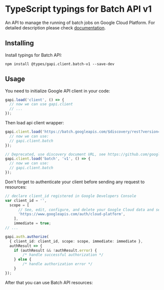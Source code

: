 # TypeScript typings for Batch API v1

An API to manage the running of batch jobs on Google Cloud Platform.
For detailed description please check [documentation](https://cloud.google.com/batch/).

## Installing

Install typings for Batch API:

```
npm install @types/gapi.client.batch-v1 --save-dev
```

## Usage

You need to initialize Google API client in your code:

```typescript
gapi.load('client', () => {
  // now we can use gapi.client
  // ...
});
```

Then load api client wrapper:

```typescript
gapi.client.load('https://batch.googleapis.com/$discovery/rest?version=v1', () => {
  // now we can use:
  // gapi.client.batch
});
```

```typescript
// Deprecated, use discovery document URL, see https://github.com/google/google-api-javascript-client/blob/master/docs/reference.md#----gapiclientloadname----version----callback--
gapi.client.load('batch', 'v1', () => {
  // now we can use:
  // gapi.client.batch
});
```

Don't forget to authenticate your client before sending any request to resources:

```typescript
// declare client_id registered in Google Developers Console
var client_id = '',
  scope = [
      // See, edit, configure, and delete your Google Cloud data and see the email address for your Google Account.
      'https://www.googleapis.com/auth/cloud-platform',
    ],
    immediate = true;
// ...

gapi.auth.authorize(
  { client_id: client_id, scope: scope, immediate: immediate },
  authResult => {
    if (authResult && !authResult.error) {
        /* handle successful authorization */
    } else {
        /* handle authorization error */
    }
});
```

After that you can use Batch API resources: <!-- TODO: make this work for multiple namespaces -->

```typescript
```
